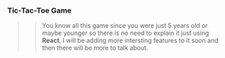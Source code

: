 ### Tic-Tac-Toe Game

>> You know all this game since you were just 5 years old or maybe younger so there is no need to explain it just using **React**, I will be adding more intersting features to it soon and then there will be more to talk about. 